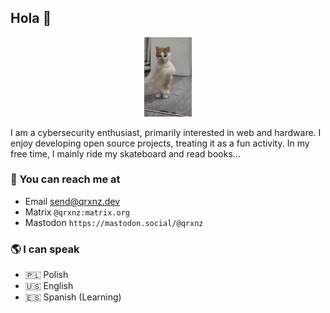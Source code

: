 ## Hola 👋

<p align="center">
  <img src="./img/dancing-cat-dance.gif" width="15%"/>
</p>

I am a cybersecurity enthusiast, primarily interested in web and hardware. I enjoy developing open source projects, treating it as a fun activity. In my free time, I mainly ride my skateboard and read books…

### 📨 You can reach me at

* Email send@qrxnz.dev
* Matrix `@qrxnz:matrix.org`
* Mastodon `https://mastodon.social/@qrxnz`

### 🌎 I can speak

* 🇵🇱 Polish
* 🇺🇸 English
* 🇪🇸 Spanish (Learning)
